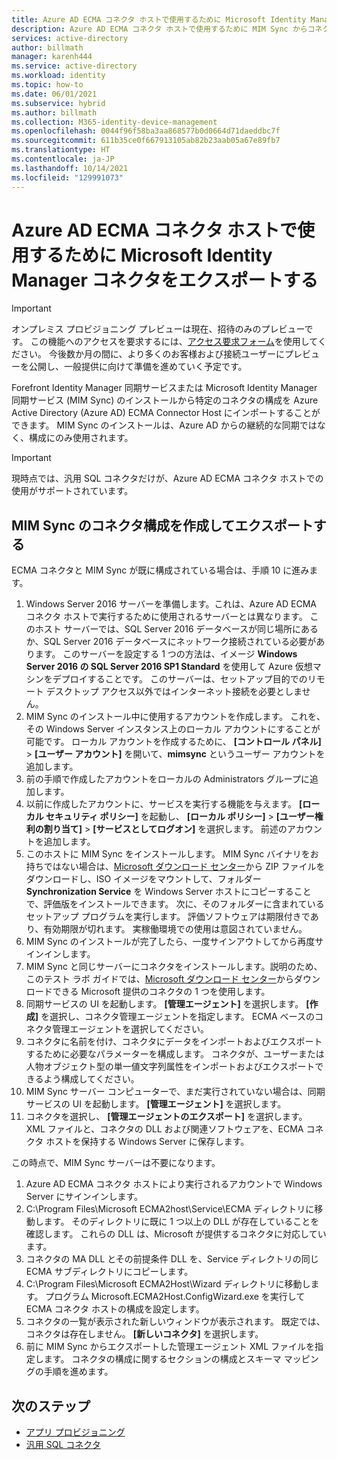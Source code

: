 ```yaml
---
title: Azure AD ECMA コネクタ ホストで使用するために Microsoft Identity Manager コネクタをエクスポートする
description: Azure AD ECMA コネクタ ホストで使用するために MIM Sync からコネクタを作成およびエクスポートする方法を説明します。
services: active-directory
author: billmath
manager: karenh444
ms.service: active-directory
ms.workload: identity
ms.topic: how-to
ms.date: 06/01/2021
ms.subservice: hybrid
ms.author: billmath
ms.collection: M365-identity-device-management
ms.openlocfilehash: 0044f96f58ba3aa868577b0d0664d71daeddbc7f
ms.sourcegitcommit: 611b35ce0f667913105ab82b23aab05a67e89fb7
ms.translationtype: HT
ms.contentlocale: ja-JP
ms.lasthandoff: 10/14/2021
ms.locfileid: "129991073"
---
```

# <a name="export-a-microsoft-identity-manager-connector-for-use-with-the-azure-ad-ecma-connector-host"></a>Azure AD ECMA コネクタ ホストで使用するために Microsoft Identity Manager コネクタをエクスポートする

>[!IMPORTANT]
> オンプレミス プロビジョニング プレビューは現在、招待のみのプレビューです。 この機能へのアクセスを要求するには、[アクセス要求フォーム](https://aka.ms/onpremprovisioningpublicpreviewaccess)を使用してください。 今後数か月の間に、より多くのお客様および接続ユーザーにプレビューを公開し、一般提供に向けて準備を進めていく予定です。

Forefront Identity Manager 同期サービスまたは Microsoft Identity Manager 同期サービス (MIM Sync) のインストールから特定のコネクタの構成を Azure Active Directory (Azure AD) ECMA Connector Host にインポートすることができます。 MIM Sync のインストールは、Azure AD からの継続的な同期ではなく、構成にのみ使用されます。

>[!IMPORTANT]
>現時点では、汎用 SQL コネクタだけが、Azure AD ECMA コネクタ ホストでの使用がサポートされています。

## <a name="create-and-export-a-connector-configuration-in-mim-sync"></a>MIM Sync のコネクタ構成を作成してエクスポートする
ECMA コネクタと MIM Sync が既に構成されている場合は、手順 10 に進みます。

 1. Windows Server 2016 サーバーを準備します。これは、Azure AD ECMA コネクタ ホストで実行するために使用されるサーバーとは異なります。 このホスト サーバーでは、SQL Server 2016 データベースが同じ場所にあるか、SQL Server 2016 データベースにネットワーク接続されている必要があります。 このサーバーを設定する 1 つの方法は、イメージ **Windows Server 2016 の SQL Server 2016 SP1 Standard** を使用して Azure 仮想マシンをデプロイすることです。 このサーバーは、セットアップ目的でのリモート デスクトップ アクセス以外ではインターネット接続を必要としません。
 1. MIM Sync のインストール中に使用するアカウントを作成します。 これを、その Windows Server インスタンス上のローカル アカウントにすることが可能です。 ローカル アカウントを作成するために、 **[コントロール パネル]**  >  **[ユーザー アカウント]** を開いて、**mimsync** というユーザー アカウントを追加します。
 1. 前の手順で作成したアカウントをローカルの Administrators グループに追加します。
 1. 以前に作成したアカウントに、サービスを実行する機能を与えます。 **[ローカル セキュリティ ポリシー]** を起動し、 **[ローカル ポリシー]**  >  **[ユーザー権利の割り当て]**  >  **[サービスとしてログオン]** を選択します。 前述のアカウントを追加します。
 1. このホストに MIM Sync をインストールします。 MIM Sync バイナリをお持ちではない場合は、[Microsoft ダウンロード センター](https://www.microsoft.com/en-us/download/details.aspx?id=48244)から ZIP ファイルをダウンロードし、ISO イメージをマウントして、フォルダー **Synchronization Service** を Windows Server ホストにコピーすることで、評価版をインストールできます。 次に、そのフォルダーに含まれているセットアップ プログラムを実行します。 評価ソフトウェアは期限付きであり、有効期限が切れます。 実稼働環境での使用は意図されていません。
 1. MIM Sync のインストールが完了したら、一度サインアウトしてから再度サインインします。
 1. MIM Sync と同じサーバーにコネクタをインストールします。説明のため、このテスト ラボ ガイドでは、[Microsoft ダウンロード センター](https://www.microsoft.com/en-us/download/details.aspx?id=51495)からダウンロードできる Microsoft 提供のコネクタの 1 つを使用します。
 1. 同期サービスの UI を起動します。 **[管理エージェント]** を選択します。 **[作成]** を選択し、コネクタ管理エージェントを指定します。 ECMA ベースのコネクタ管理エージェントを選択してください。
 1. コネクタに名前を付け、コネクタにデータをインポートおよびエクスポートするために必要なパラメーターを構成します。 コネクタが、ユーザーまたは人物オブジェクト型の単一値文字列属性をインポートおよびエクスポートできるよう構成してください。
 1. MIM Sync サーバー コンピューターで、まだ実行されていない場合は、同期サービスの UI を起動します。 **[管理エージェント]** を選択します。
 1. コネクタを選択し、 **[管理エージェントのエクスポート]** を選択します。 XML ファイルと、コネクタの DLL および関連ソフトウェアを、ECMA コネクタ ホストを保持する Windows Server に保存します。

この時点で、MIM Sync サーバーは不要になります。

 1. Azure AD ECMA コネクタ ホストにより実行されるアカウントで Windows Server にサインインします。
 1. C:\Program Files\Microsoft ECMA2host\Service\ECMA ディレクトリに移動します。 そのディレクトリに既に 1 つ以上の DLL が存在していることを確認します。 これらの DLL は、Microsoft が提供するコネクタに対応しています。
 1. コネクタの MA DLL とその前提条件 DLL を、Service ディレクトリの同じ ECMA サブディレクトリにコピーします。
 1. C:\Program Files\Microsoft ECMA2Host\Wizard ディレクトリに移動します。 プログラム Microsoft.ECMA2Host.ConfigWizard.exe を実行して ECMA コネクタ ホストの構成を設定します。
 1. コネクタの一覧が表示された新しいウィンドウが表示されます。 既定では、コネクタは存在しません。 **[新しいコネクタ]** を選択します。
 1. 前に MIM Sync からエクスポートした管理エージェント XML ファイルを指定します。 コネクタの構成に関するセクションの構成とスキーマ マッピングの手順を進めます。

## <a name="next-steps"></a>次のステップ

- [アプリ プロビジョニング](user-provisioning.md)
- [汎用 SQL コネクタ](on-premises-sql-connector-configure.md)
